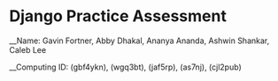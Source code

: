 # Django Practice Assessment

__Name: Gavin Fortner, Abby Dhakal, Ananya Ananda, Ashwin Shankar, Caleb Lee

__Computing ID: (gbf4ykn), (wgq3bt), (jaf5rp), (as7nj), (cjl2pub)  

